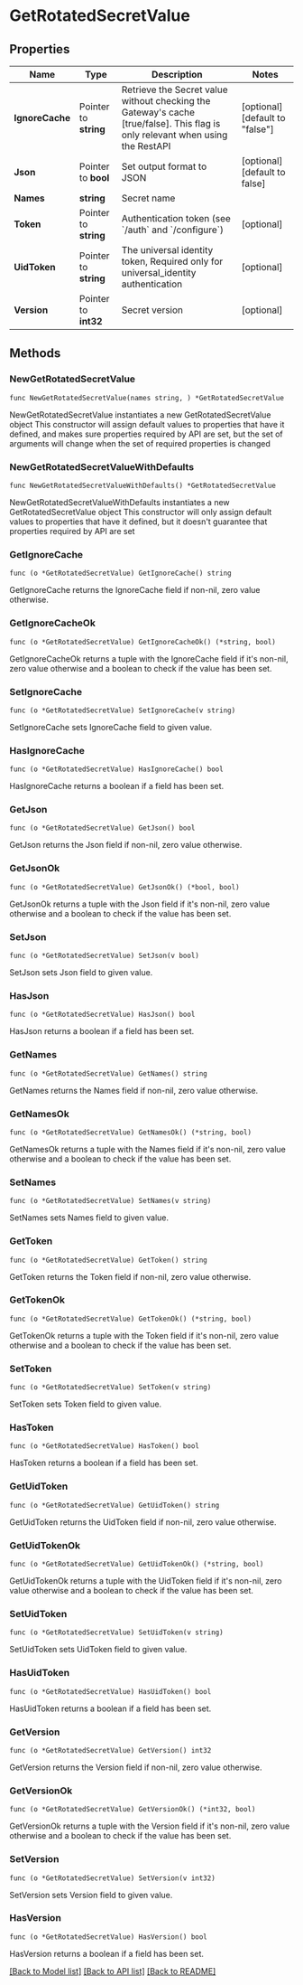# GetRotatedSecretValue

## Properties

Name | Type | Description | Notes
------------ | ------------- | ------------- | -------------
**IgnoreCache** | Pointer to **string** | Retrieve the Secret value without checking the Gateway&#39;s cache [true/false]. This flag is only relevant when using the RestAPI | [optional] [default to "false"]
**Json** | Pointer to **bool** | Set output format to JSON | [optional] [default to false]
**Names** | **string** | Secret name | 
**Token** | Pointer to **string** | Authentication token (see &#x60;/auth&#x60; and &#x60;/configure&#x60;) | [optional] 
**UidToken** | Pointer to **string** | The universal identity token, Required only for universal_identity authentication | [optional] 
**Version** | Pointer to **int32** | Secret version | [optional] 

## Methods

### NewGetRotatedSecretValue

`func NewGetRotatedSecretValue(names string, ) *GetRotatedSecretValue`

NewGetRotatedSecretValue instantiates a new GetRotatedSecretValue object
This constructor will assign default values to properties that have it defined,
and makes sure properties required by API are set, but the set of arguments
will change when the set of required properties is changed

### NewGetRotatedSecretValueWithDefaults

`func NewGetRotatedSecretValueWithDefaults() *GetRotatedSecretValue`

NewGetRotatedSecretValueWithDefaults instantiates a new GetRotatedSecretValue object
This constructor will only assign default values to properties that have it defined,
but it doesn't guarantee that properties required by API are set

### GetIgnoreCache

`func (o *GetRotatedSecretValue) GetIgnoreCache() string`

GetIgnoreCache returns the IgnoreCache field if non-nil, zero value otherwise.

### GetIgnoreCacheOk

`func (o *GetRotatedSecretValue) GetIgnoreCacheOk() (*string, bool)`

GetIgnoreCacheOk returns a tuple with the IgnoreCache field if it's non-nil, zero value otherwise
and a boolean to check if the value has been set.

### SetIgnoreCache

`func (o *GetRotatedSecretValue) SetIgnoreCache(v string)`

SetIgnoreCache sets IgnoreCache field to given value.

### HasIgnoreCache

`func (o *GetRotatedSecretValue) HasIgnoreCache() bool`

HasIgnoreCache returns a boolean if a field has been set.

### GetJson

`func (o *GetRotatedSecretValue) GetJson() bool`

GetJson returns the Json field if non-nil, zero value otherwise.

### GetJsonOk

`func (o *GetRotatedSecretValue) GetJsonOk() (*bool, bool)`

GetJsonOk returns a tuple with the Json field if it's non-nil, zero value otherwise
and a boolean to check if the value has been set.

### SetJson

`func (o *GetRotatedSecretValue) SetJson(v bool)`

SetJson sets Json field to given value.

### HasJson

`func (o *GetRotatedSecretValue) HasJson() bool`

HasJson returns a boolean if a field has been set.

### GetNames

`func (o *GetRotatedSecretValue) GetNames() string`

GetNames returns the Names field if non-nil, zero value otherwise.

### GetNamesOk

`func (o *GetRotatedSecretValue) GetNamesOk() (*string, bool)`

GetNamesOk returns a tuple with the Names field if it's non-nil, zero value otherwise
and a boolean to check if the value has been set.

### SetNames

`func (o *GetRotatedSecretValue) SetNames(v string)`

SetNames sets Names field to given value.


### GetToken

`func (o *GetRotatedSecretValue) GetToken() string`

GetToken returns the Token field if non-nil, zero value otherwise.

### GetTokenOk

`func (o *GetRotatedSecretValue) GetTokenOk() (*string, bool)`

GetTokenOk returns a tuple with the Token field if it's non-nil, zero value otherwise
and a boolean to check if the value has been set.

### SetToken

`func (o *GetRotatedSecretValue) SetToken(v string)`

SetToken sets Token field to given value.

### HasToken

`func (o *GetRotatedSecretValue) HasToken() bool`

HasToken returns a boolean if a field has been set.

### GetUidToken

`func (o *GetRotatedSecretValue) GetUidToken() string`

GetUidToken returns the UidToken field if non-nil, zero value otherwise.

### GetUidTokenOk

`func (o *GetRotatedSecretValue) GetUidTokenOk() (*string, bool)`

GetUidTokenOk returns a tuple with the UidToken field if it's non-nil, zero value otherwise
and a boolean to check if the value has been set.

### SetUidToken

`func (o *GetRotatedSecretValue) SetUidToken(v string)`

SetUidToken sets UidToken field to given value.

### HasUidToken

`func (o *GetRotatedSecretValue) HasUidToken() bool`

HasUidToken returns a boolean if a field has been set.

### GetVersion

`func (o *GetRotatedSecretValue) GetVersion() int32`

GetVersion returns the Version field if non-nil, zero value otherwise.

### GetVersionOk

`func (o *GetRotatedSecretValue) GetVersionOk() (*int32, bool)`

GetVersionOk returns a tuple with the Version field if it's non-nil, zero value otherwise
and a boolean to check if the value has been set.

### SetVersion

`func (o *GetRotatedSecretValue) SetVersion(v int32)`

SetVersion sets Version field to given value.

### HasVersion

`func (o *GetRotatedSecretValue) HasVersion() bool`

HasVersion returns a boolean if a field has been set.


[[Back to Model list]](../README.md#documentation-for-models) [[Back to API list]](../README.md#documentation-for-api-endpoints) [[Back to README]](../README.md)


